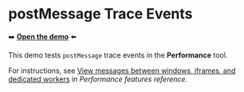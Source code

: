 # postMessage Trace Events
<!--
tab-title: __
top-of-page title: __
-->

➡️ **[Open the demo](https://microsoftedge.github.io/Demos/devtools-postmessage-perf-timeline/)** ⬅️

This demo tests `postMessage` trace events in the **Performance** tool.

For instructions, see [View messages between windows, iframes, and dedicated workers](https://learn.microsoft.com/microsoft-edge/devtools/performance/reference#view-messages-between-windows-iframes-and-dedicated-workers) in _Performance features reference_.
